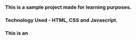 ### This is a sample project made for learning purposes.
### Technology Used - HTML, CSS and Javascript.

### This is an